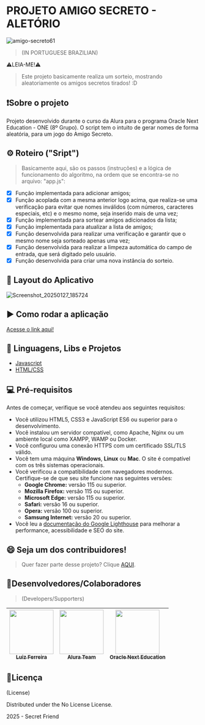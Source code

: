 # PROJETO AMIGO SECRETO - ALETÓRIO

![amigo-secreto61](https://github.com/user-attachments/assets/93843a9d-f7d9-431d-85a4-4d90f1cfa43d)

>(IN PORTUGUESE BRAZILIAN)

⚠️LEIA-ME!⚠️

> Este projeto basicamente realiza um sorteio, mostrando aleatoriamente os amigos secretos tirados! :D

## ❗Sobre o projeto                                                              

Projeto desenvolvido durante o curso da Alura para o programa Oracle Next Education - ONE (8º Grupo). O script tem o intuito de gerar nomes de forma aleatória, para um jogo do Amigo Secreto.

## ⚙️ Roteiro ("Sript")

>Basicamente aqui, são os passos (instruções) e a lógica de funcionamento do algoritmo, na ordem que se encontra-se no arquivo: "app.js":

- [X] Função implementada para adicionar amigos;
- [X] Função acoplada com a mesma anterior logo acima, que realiza-se uma verificação para evitar que nomes inválidos (com números, caracteres especiais, etc) e o mesmo nome, seja inserido mais de uma vez;
- [X] Função implementada para sortear amigos adicionados da lista;
- [X] Função implementada para atualizar a lista de amigos;
- [X] Função desenvolvida para realizar uma verificação e garantir que o mesmo nome seja sorteado apenas uma vez;
- [X] Função desenvolvida para realizar a limpeza automática do campo de entrada, que será digitado pelo usuário.
- [X] Função desenvolvida para criar uma nova instância do sorteio.

## 🚀 Layout do Aplicativo

![Screenshot_20250127_185724](https://github.com/user-attachments/assets/ac590f44-3b19-47ba-9185-e2ea71fa1f46)


## ▶️ Como rodar a aplicação

[Acesse o link aqui!](https://luizfelipe010496.github.io/challenge-amigo-secreto_github_luizfelipe010496_pt_br-main/)


## 🔧 Linguagens, Libs e Projetos

- [Javascript](https://developer.mozilla.org/pt-BR/docs/Web/JavaScript)
- [HTML/CSS](https://www.alura.com.br) 


## 💻 Pré-requisitos

Antes de começar, verifique se você atendeu aos seguintes requisitos:

- Você utilizou HTML5, CSS3 e JavaScript ES6 ou superior para o desenvolvimento.
- Você instalou um servidor compatível, como Apache, Nginx ou um ambiente local como XAMPP, WAMP ou Docker.
- Você configurou uma conexão HTTPS com um certificado SSL/TLS válido.
- Você tem uma máquina **Windows**, **Linux** ou **Mac**. O site é compatível com os três sistemas operacionais.
- Você verificou a compatibilidade com navegadores modernos. Certifique-se de que seu site funcione nas seguintes versões:
  - **Google Chrome:** versão 115 ou superior.
  - **Mozilla Firefox:** versão 115 ou superior.
  - **Microsoft Edge:** versão 115 ou superior.
  - **Safari:** versão 16 ou superior.
  - **Opera:** versão 100 ou superior.
  - **Samsung Internet:** versão 20 ou superior.
- Você leu a [documentação do Google Lighthouse](https://developers.google.com/web/tools/lighthouse/) para melhorar a performance, acessibilidade e SEO do site.

## 😄 Seja um dos contribuidores!
>Quer fazer parte desse projeto? Clique [AQUI](CONTRIBUTING.md).

## 🤝Desenvolvedores/Colaboradores 
>(Developers/Supporters)

| [<img src="https://avatars.githubusercontent.com/u/30264786?v=4" width=115><br><sub>Luiz Ferreira</sub>](https://github.com/luizfelipe010496) |  [<img src="https://avatars.githubusercontent.com/u/4975968?s=200&v=4" width=115><br><sub>Alura Team</sub>](https://github.com/alura-cursos) |  [<img src="https://www.oracle.com/a/ocom/img/rh03-one-br-logo.png" width=115><br><sub>Oracle Next Education</sub>](https://github.com/oracle) |
| :---: | :---: | :---: 


## 📝Licença
(License)

<p>Distributed under the No License License.</p>
2025 - Secret Friend
